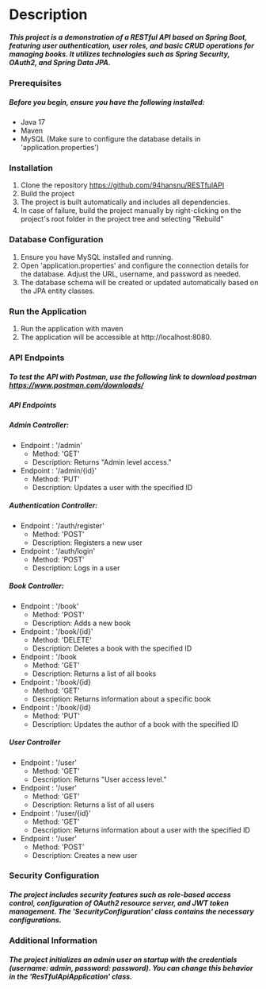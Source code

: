 # Description
##### This project is a demonstration of a RESTful API based on Spring Boot, featuring user authentication, user roles, and basic CRUD operations for managing books. It utilizes technologies such as Spring Security, OAuth2, and Spring Data JPA.

### Prerequisites
##### Before you begin, ensure you have the following installed:
* Java 17
* Maven
* MySQL (Make sure to configure the database details in 'application.properties')

### Installation
1. Clone the repository https://github.com/94hansnu/RESTfulAPI
2. Build the project
3. The project is built automatically and includes all dependencies.
4. In case of failure, build the project manually by right-clicking on the project's root folder in the project tree and selecting "Rebuild"

### Database Configuration
1. Ensure you have MySQL installed and running.
2. Open 'application.properties' and configure the connection details for the database. Adjust the URL, username, and password as needed. 
3. The database schema will be created or updated automatically based on the JPA entity classes.

### Run the Application
1. Run the application with maven
2. The application will be accessible at http://localhost:8080.

### API Endpoints
##### To test the API with Postman, use the following link to download postman https://www.postman.com/downloads/

##### API Endpoints
##### Admin Controller:
* Endpoint : '/admin'
  * Method: 'GET'
  * Description: Returns "Admin level access."
* Endpoint : '/admin/{id}'
  * Method: 'PUT'
  * Description: Updates a user with the specified ID
##### Authentication Controller:
* Endpoint : '/auth/register'
  * Method: 'POST'
  * Description: Registers a new user
* Endpoint : '/auth/login'
  * Method: 'POST'
  * Description: Logs in a user
##### Book Controller:
* Endpoint : '/book'
  * Method: 'POST'
  * Description: Adds a new book
* Endpoint : '/book/{id}'
  * Method: 'DELETE'
  * Description: Deletes a book with the specified ID
* Endpoint : '/book
  * Method: 'GET'
  * Description: Returns a list of all books
* Endpoint : '/book/{id}
  * Method: 'GET'
  * Description: Returns information about a specific book
* Endpoint : '/book/{id}
  * Method: 'PUT'
  * Description: Updates the author of a book with the specified ID

##### User Controller
* Endpoint : '/user'
  * Method: 'GET'
  * Description: Returns "User access level."
* Endpoint : '/user'
  * Method: 'GET'
  * Description: Returns a list of all users
* Endpoint : '/user/{id}'
  * Method: 'GET'
  * Description: Returns information about a user with the specified ID
* Endpoint : '/user'
  * Method: 'POST'
  * Description: Creates a new user

### Security Configuration
##### The project includes security features such as role-based access control, configuration of OAuth2 resource server, and JWT token management. The 'SecurityConfiguration' class contains the necessary configurations.
### Additional Information
##### The project initializes an admin user on startup with the credentials (username: admin, password: password). You can change this behavior in the 'ResTfulApiApplication' class.


    
